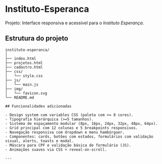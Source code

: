 # Instituto-Esperanca

Projeto: Interface responsiva e acessível para o *Instituto Esperança*.

## Estrutura do projeto

```
instituto-esperanca/
│
├── index.html
├── projetos.html
├── cadastro.html
├── css/
│   └── style.css
├── js/
│   └── main.js
├── img/
│   └── favicon.svg
└── README.md

## Funcionalidades adicionadas

- Design system com variables CSS (paleta com >= 8 cores).
- Tipografia hierárquica (>=5 tamanhos).
- Sistema de espaçamento modular (8px, 16px, 24px, 32px, 48px, 64px).
- Grid principal com 12 colunas e 5 breakpoints responsivos.
- Navegação responsiva com dropdown e menu hambúrguer.
- Componentes: cards, botões com estados, formulários com validação visual, alerts, toasts e modal.
- Máscara para CPF e validação básica de formulário (JS).
- Animações suaves via CSS + reveal-on-scroll.

---
